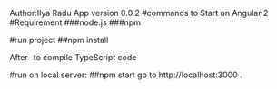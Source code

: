 Author:Ilya Radu App 
version 0.0.2
#commands to Start on Angular 2
#Requirement
###node.js 
###npm

#run project
##npm install

After- to compile TypeScript code

#run on local server:
##npm start
go to http://localhost:3000 .

